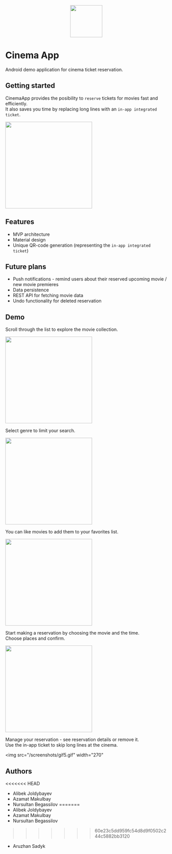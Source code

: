 <p align="center"><img src="/screenshots/logo.png" width="100"></p>  

# Cinema App
Android demo application for cinema ticket reservation.  

## Getting started
CinemaApp provides the posibility to `reserve` tickets for movies fast and efficiently.  
It also saves you time by replacing long lines with an `in-app integrated ticket`.  

<img src="/screenshots/gif1.gif" width="270">

## Features
* MVP architecture
* Material design
* Unique QR-code generation (representing the `in-app integrated ticket`)

## Future plans
* Push notifications - remind users about their reserved upcoming movie / new movie premieres
* Data persistence
* REST API for fetching movie data
* Undo functionality for deleted reservation

## Demo
Scroll through the list to explore the movie collection.

<img src="/screenshots/gif2.gif" width="270">

Select genre to limit your search.

<img src="/screenshots/screenshot1.png" width="270">

You can like movies to add them to your favorites list.

<img src="/screenshots/gif3.gif" width="270">

Start making a reservation by choosing the movie and the time.  
Choose places and confirm.

<img src="/screenshots/gif4.gif" width="270">

Manage your reservation - see reservation details or remove it.  
Use the in-app ticket to skip long lines at the cinema.  

<img src="/screenshots/gif5.gif" width="270"

## Authors
<<<<<<< HEAD
* Alibek Joldybayev
* Azamat Makulbay
* Nursultan Begassilov
=======
* Alibek Joldybayev 
* Azamat Makulbay
* Nursultan Begassilov   
>>>>>>> 60e23c5dd959fc54d8d9f0502c244c5882bb3120
* Aruzhan Sadyk
